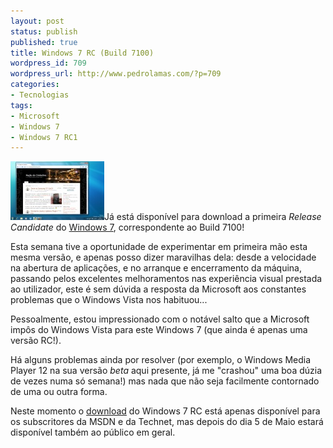 ```yaml
---
layout: post
status: publish
published: true
title: Windows 7 RC (Build 7100)
wordpress_id: 709
wordpress_url: http://www.pedrolamas.com/?p=709
categories:
- Tecnologias
tags:
- Microsoft
- Windows 7
- Windows 7 RC1
---
```

[![Windows 7 Release Candidate](wp-content/uploads/2009/05/windows-7-release-candidate.jpg "Windows 7 Release Candidate")](http://msdn.microsoft.com/en-us/subscriptions/downloads/default.aspx?pv=36:350)Já está disponível para download a primeira *Release Candidate* do [Windows 7](tag/windows-7/), correspondente ao Build 7100!

Esta semana tive a oportunidade de experimentar em primeira mão esta mesma versão, e apenas posso dizer maravilhas dela: desde a velocidade na abertura de aplicações, e no arranque e encerramento da máquina, passando pelos excelentes melhoramentos nas experiência visual prestada ao utilizador, este é sem dúvida a resposta da Microsoft aos constantes problemas que o Windows Vista nos habituou...

Pessoalmente, estou impressionado com o notável salto que a Microsoft impôs do Windows Vista para este Windows 7 (que ainda é apenas uma versão RC!).

Há alguns problemas ainda por resolver (por exemplo, o Windows Media Player 12 na sua versão *beta* aqui presente, já me "crashou" uma boa dúzia de vezes numa só semana!) mas nada que não seja facilmente contornado de uma ou outra forma.

Neste momento o [download](http://msdn.microsoft.com/en-us/subscriptions/downloads/default.aspx?pv=36:350) do Windows 7 RC está apenas disponível para os subscritores da MSDN e da Technet, mas depois do dia 5 de Maio estará disponível também ao público em geral.

